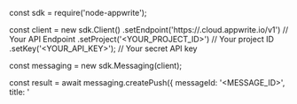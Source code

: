 const sdk = require('node-appwrite');

const client = new sdk.Client()
    .setEndpoint('https://<REGION>.cloud.appwrite.io/v1') // Your API Endpoint
    .setProject('<YOUR_PROJECT_ID>') // Your project ID
    .setKey('<YOUR_API_KEY>'); // Your secret API key

const messaging = new sdk.Messaging(client);

const result = await messaging.createPush({
    messageId: '<MESSAGE_ID>',
    title: '<TITLE>', // optional
    body: '<BODY>', // optional
    topics: [], // optional
    users: [], // optional
    targets: [], // optional
    data: {}, // optional
    action: '<ACTION>', // optional
    image: '<ID1:ID2>', // optional
    icon: '<ICON>', // optional
    sound: '<SOUND>', // optional
    color: '<COLOR>', // optional
    tag: '<TAG>', // optional
    badge: null, // optional
    draft: false, // optional
    scheduledAt: '', // optional
    contentAvailable: false, // optional
    critical: false, // optional
    priority: sdk.MessagePriority.Normal // optional
});
